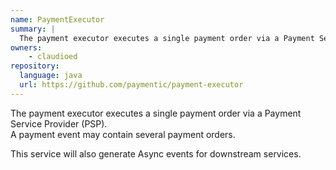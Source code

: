 ```yaml
---
name: PaymentExecutor
summary: |
  The payment executor executes a single payment order via a Payment Service Provider (PSP).  
owners:
    - claudioed
repository:
  language: java
  url: https://github.com/paymentic/payment-executor
---
```


The payment executor executes a single payment order via a Payment Service Provider (PSP).  
A payment event may contain several payment orders.

This service will also generate Async events for downstream services.

<NodeGraph />

<AsyncAPI />

